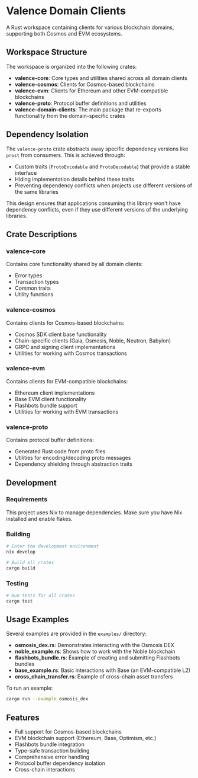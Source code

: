 # Valence Domain Clients

A Rust workspace containing clients for various blockchain domains, supporting both Cosmos and EVM ecosystems.

## Workspace Structure

The workspace is organized into the following crates:

- **valence-core**: Core types and utilities shared across all domain clients
- **valence-cosmos**: Clients for Cosmos-based blockchains
- **valence-evm**: Clients for Ethereum and other EVM-compatible blockchains
- **valence-proto**: Protocol buffer definitions and utilities
- **valence-domain-clients**: The main package that re-exports functionality from the domain-specific crates

## Dependency Isolation

The `valence-proto` crate abstracts away specific dependency versions like `prost` from consumers. This is achieved through:

- Custom traits (`ProtoEncodable` and `ProtoDecodable`) that provide a stable interface
- Hiding implementation details behind these traits
- Preventing dependency conflicts when projects use different versions of the same libraries

This design ensures that applications consuming this library won't have dependency conflicts, even if they use different versions of the underlying libraries.

## Crate Descriptions

### valence-core

Contains core functionality shared by all domain clients:
- Error types
- Transaction types
- Common traits
- Utility functions

### valence-cosmos

Contains clients for Cosmos-based blockchains:
- Cosmos SDK client base functionality
- Chain-specific clients (Gaia, Osmosis, Noble, Neutron, Babylon)
- GRPC and signing client implementations
- Utilities for working with Cosmos transactions

### valence-evm

Contains clients for EVM-compatible blockchains:
- Ethereum client implementations
- Base EVM client functionality
- Flashbots bundle support
- Utilities for working with EVM transactions

### valence-proto

Contains protocol buffer definitions:
- Generated Rust code from proto files
- Utilities for encoding/decoding proto messages
- Dependency shielding through abstraction traits

## Development

### Requirements

This project uses Nix to manage dependencies. Make sure you have Nix installed and enable flakes.

### Building

```bash
# Enter the development environment
nix develop

# Build all crates
cargo build
```

### Testing

```bash
# Run tests for all crates
cargo test
```

## Usage Examples

Several examples are provided in the `examples/` directory:

- **osmosis_dex.rs**: Demonstrates interacting with the Osmosis DEX
- **noble_example.rs**: Shows how to work with the Noble blockchain
- **flashbots_bundle.rs**: Example of creating and submitting Flashbots bundles
- **base_example.rs**: Basic interactions with Base (an EVM-compatible L2)
- **cross_chain_transfer.rs**: Example of cross-chain asset transfers

To run an example:

```bash
cargo run --example osmosis_dex
```

## Features

- Full support for Cosmos-based blockchains
- EVM blockchain support (Ethereum, Base, Optimism, etc.)
- Flashbots bundle integration
- Type-safe transaction building
- Comprehensive error handling
- Protocol buffer dependency isolation
- Cross-chain interactions
